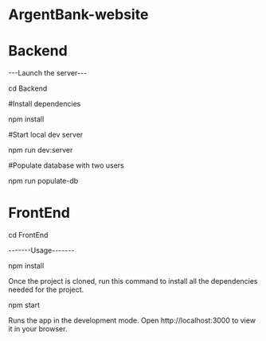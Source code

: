 # ArgentBank-website
# Backend

 ---Launch the server---
	
cd Backend

#Install dependencies

npm install

#Start local dev server

npm run dev:server

#Populate database with two users

npm run populate-db

# FrontEnd

cd FrontEnd

 -------Usage-------
 
npm install

Once the project is cloned, run this command to install all the dependencies needed for the project.

npm start

Runs the app in the development mode. Open http://localhost:3000 to view it in your browser.

